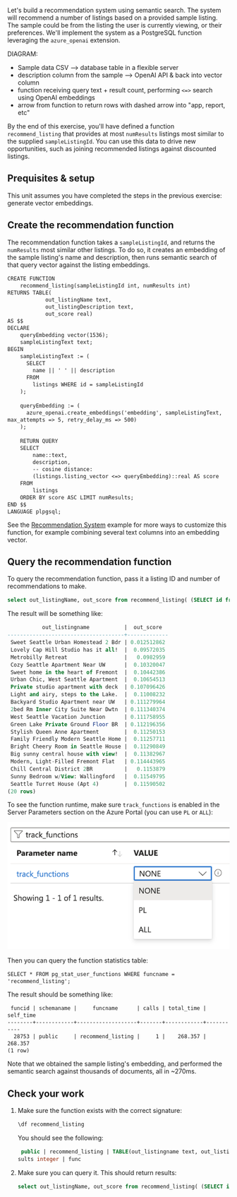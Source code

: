 Let's build a recommendation system using semantic search. The system will recommend a number of listings based on a provided sample listing. The sample could be from the listing the user is currently viewing, or their preferences. We'll implement the system as a PostgreSQL function leveraging the `azure_openai` extension.

DIAGRAM:

- Sample data CSV --> database table in a flexible server
- description column from the sample --> OpenAI API & back into vector column
- function receiving query text + result count, performing `<=>` search using OpenAI embeddings
- arrow from function to return rows with dashed arrow into "app, report, etc"

By the end of this exercise, you'll have defined a function `recommend_listing` that provides at most `numResults` listings most similar to the supplied `sampleListingId`. You can use this data to drive new opportunities, such as joining recommended listings against discounted listings.

## Prequisites & setup

This unit assumes you have completed the steps in the previous exercise: generate vector embeddings.

## Create the recommendation function

The recommendation function takes a `sampleListingId`, and returns the `numResults` most similar other listings. To do so, it creates an embedding of the sample listing's name and description, then runs semantic search of that query vector against the listing embeddings.

```postgresql
CREATE FUNCTION
    recommend_listing(sampleListingId int, numResults int) 
RETURNS TABLE(
            out_listingName text,
            out_listingDescription text,
            out_score real)
AS $$  
DECLARE
    queryEmbedding vector(1536); 
    sampleListingText text; 
BEGIN 
    sampleListingText := (
      SELECT
        name || ' ' || description
      FROM
        listings WHERE id = sampleListingId
    ); 

    queryEmbedding := (
      azure_openai.create_embeddings('embedding', sampleListingText, max_attempts => 5, retry_delay_ms => 500)
    );

    RETURN QUERY  
    SELECT
        name::text,
        description,
        -- cosine distance:
        (listings.listing_vector <=> queryEmbedding)::real AS score
    FROM
        listings  
    ORDER BY score ASC LIMIT numResults;
END $$
LANGUAGE plpgsql; 
```

See the [Recommendation System](https://learn.microsoft.com/en-us/azure/postgresql/flexible-server/generative-ai-recommendation-system) example for more ways to customize this function, for example combining several text columns into an embedding vector.

## Query the recommendation function

To query the recommendation function, pass it a listing ID and number of recommendations to make.

```sql
select out_listingName, out_score from recommend_listing( (SELECT id from listings limit 1), 20); -- search for 20 listing recommendations closest to a listing
```

The result will be something like:

```sql
           out_listingname           |  out_score  
-------------------------------------+-------------
 Sweet Seattle Urban Homestead 2 Bdr | 0.012512862
 Lovely Cap Hill Studio has it all!  |  0.09572035
 Metrobilly Retreat                  |   0.0982959
 Cozy Seattle Apartment Near UW      |  0.10320047
 Sweet home in the heart of Fremont  |  0.10442386
 Urban Chic, West Seattle Apartment  |  0.10654513
 Private studio apartment with deck  | 0.107096426
 Light and airy, steps to the Lake.  |  0.11008232
 Backyard Studio Apartment near UW   | 0.111279964
 2bed Rm Inner City Suite Near Dwtn  | 0.111340374
 West Seattle Vacation Junction      | 0.111758955
 Green Lake Private Ground Floor BR  | 0.112196356
 Stylish Queen Anne Apartment        |  0.11250153
 Family Friendly Modern Seattle Home |  0.11257711
 Bright Cheery Room in Seattle House |  0.11290849
 Big sunny central house with view!  |  0.11382967
 Modern, Light-Filled Fremont Flat   | 0.114443965
 Chill Central District 2BR          |   0.1153879
 Sunny Bedroom w/View: Wallingford   |  0.11549795
 Seattle Turret House (Apt 4)        |  0.11590502
(20 rows)
```

To see the function runtime, make sure `track_functions` is enabled in the Server Parameters section on the Azure Portal (you can use `PL` or `ALL`):

![A screenshot of the Server Parameters configuration section showing the track_functions](media/14-track-functions.png)

Then you can query the function statistics table:

```postgresql
SELECT * FROM pg_stat_user_functions WHERE funcname = 'recommend_listing';
```

The result should be something like:

```
 funcid | schemaname |     funcname      | calls | total_time | self_time 
--------+------------+-------------------+-------+------------+-----------
  28753 | public     | recommend_listing |     1 |    268.357 |   268.357
(1 row)
```

Note that we obtained the sample listing's embedding, and performed the semantic search against thousands of documents, all in ~270ms.

## Check your work

1. Make sure the function exists with the correct signature:

   ```sql
   \df recommend_listing
   ```

   You should see the following:

   ```sql
    public | recommend_listing | TABLE(out_listingname text, out_listingdescription text, out_score real) | samplelistingid integer, numre
   sults integer | func
   ```

2. Make sure you can query it. This should return results:

   ```sql
   select out_listingName, out_score from recommend_listing( (SELECT id from listings limit 1), 20); -- search for 20 listing recommendations closest to a listing
   ```
